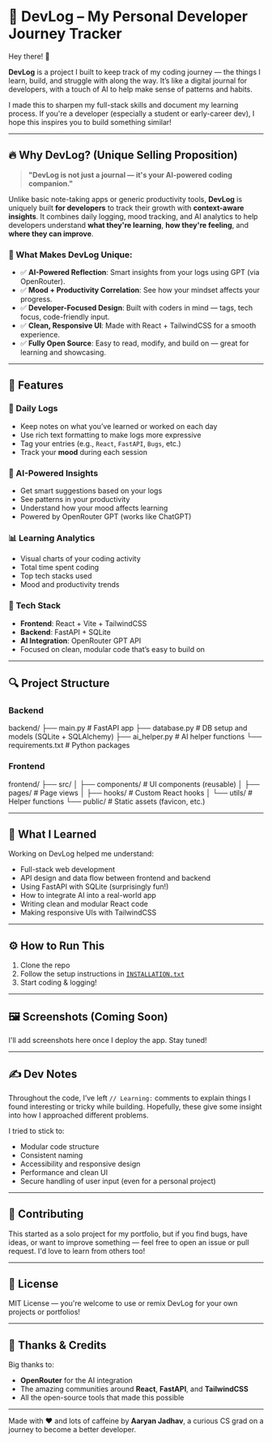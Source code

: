 # 🚀 DevLog – My Personal Developer Journey Tracker

Hey there! 👋

**DevLog** is a project I built to keep track of my coding journey — the things I learn, build, and struggle with along the way. It’s like a digital journal for developers, with a touch of AI to help make sense of patterns and habits.

I made this to sharpen my full-stack skills and document my learning process. If you're a developer (especially a student or early-career dev), I hope this inspires you to build something similar!

---

## 🔥 Why DevLog? (Unique Selling Proposition)

> **"DevLog is not just a journal — it's your AI-powered coding companion."**

Unlike basic note-taking apps or generic productivity tools, **DevLog** is uniquely built **for developers** to track their growth with **context-aware insights**. It combines daily logging, mood tracking, and AI analytics to help developers understand **what they're learning**, **how they're feeling**, and **where they can improve**.

### 🧠 What Makes DevLog Unique:
- ✅ **AI-Powered Reflection**: Smart insights from your logs using GPT (via OpenRouter).
- ✅ **Mood + Productivity Correlation**: See how your mindset affects your progress.
- ✅ **Developer-Focused Design**: Built with coders in mind — tags, tech focus, code-friendly input.
- ✅ **Clean, Responsive UI**: Made with React + TailwindCSS for a smooth experience.
- ✅ **Fully Open Source**: Easy to read, modify, and build on — great for learning and showcasing.

---

## 🌟 Features

### 📝 Daily Logs
- Keep notes on what you’ve learned or worked on each day
- Use rich text formatting to make logs more expressive
- Tag your entries (e.g., `React`, `FastAPI`, `Bugs`, etc.)
- Track your **mood** during each session

### 🤖 AI-Powered Insights
- Get smart suggestions based on your logs
- See patterns in your productivity
- Understand how your mood affects learning
- Powered by OpenRouter GPT (works like ChatGPT)

### 📊 Learning Analytics
- Visual charts of your coding activity
- Total time spent coding
- Top tech stacks used
- Mood and productivity trends

### 🧰 Tech Stack
- **Frontend**: React + Vite + TailwindCSS
- **Backend**: FastAPI + SQLite
- **AI Integration**: OpenRouter GPT API
- Focused on clean, modular code that’s easy to build on

---

## 🔍 Project Structure

### Backend
backend/
├── main.py # FastAPI app
├── database.py # DB setup and models (SQLite + SQLAlchemy)
├── ai_helper.py # AI helper functions
└── requirements.txt # Python packages


### Frontend
frontend/
├── src/
│ ├── components/ # UI components (reusable)
│ ├── pages/ # Page views
│ ├── hooks/ # Custom React hooks
│ └── utils/ # Helper functions
└── public/ # Static assets (favicon, etc.)


---

## 📘 What I Learned

Working on DevLog helped me understand:
- Full-stack web development
- API design and data flow between frontend and backend
- Using FastAPI with SQLite (surprisingly fun!)
- How to integrate AI into a real-world app
- Writing clean and modular React code
- Making responsive UIs with TailwindCSS

---

## ⚙️ How to Run This

1. Clone the repo
2. Follow the setup instructions in [`INSTALLATION.txt`](INSTALLATION.txt)
3. Start coding & logging!

---

## 🖼️ Screenshots (Coming Soon)

I'll add screenshots here once I deploy the app. Stay tuned!

---

## ✍️ Dev Notes

Throughout the code, I’ve left `// Learning:` comments to explain things I found interesting or tricky while building. Hopefully, these give some insight into how I approached different problems.

I tried to stick to:
- Modular code structure
- Consistent naming
- Accessibility and responsive design
- Performance and clean UI
- Secure handling of user input (even for a personal project)

---

## 🤝 Contributing

This started as a solo project for my portfolio, but if you find bugs, have ideas, or want to improve something — feel free to open an issue or pull request. I'd love to learn from others too!

---

## 📄 License

MIT License — you're welcome to use or remix DevLog for your own projects or portfolios!

---

## 🙌 Thanks & Credits

Big thanks to:
- **OpenRouter** for the AI integration
- The amazing communities around **React**, **FastAPI**, and **TailwindCSS**
- All the open-source tools that made this possible

---

Made with ❤️ and lots of caffeine by **Aaryan Jadhav**, a curious CS grad on a journey to become a better developer.
